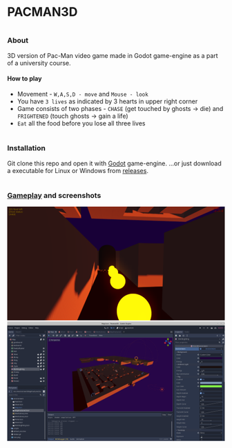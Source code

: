 # PACMAN3D
#
### About
3D version of Pac-Man video game made in Godot game-engine as a part of a university course.

#### How to play
- Movement - `W,A,S,D - move` and `Mouse - look`
- You have `3 lives` as indicated by 3 hearts in upper right corner
- Game consists of two phases - `CHASE` (get touched by ghosts -> die) and `FRIGHTENED` (touch ghosts -> gain a life)
- `Eat` all the food before you lose all three lives

#
### Installation
Git clone this repo and open it with [Godot](:https://godotengine.org/) game-engine.
...or just download a executable for Linux or Windows from [releases](https://github.com/thelcrysis/pacman3d/pull/10).
#
### [Gameplay](https://youtu.be/X69-Z1ujjNk) and screenshots
![Screenshot](screen_b.png "ScreenshotB")
![Screenshot](screen_a.png "ScreenshotA")


